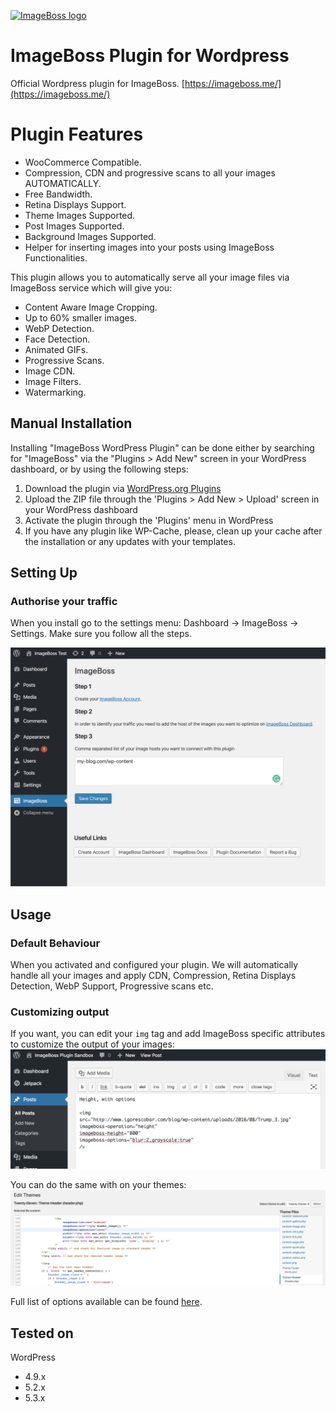 [![ImageBoss logo](https://img.imageboss.me/width/180/https://imageboss.me/emails/logo-2@2x.png)](https://imageboss.me)

# ImageBoss Plugin for Wordpress

Official Wordpress plugin for ImageBoss.
[https://imageboss.me/](https://imageboss.me/)

# Plugin Features
* WooCommerce Compatible.
* Compression, CDN and progressive scans to all your images AUTOMATICALLY.
* Free Bandwidth.
* Retina Displays Support.
* Theme Images Supported.
* Post Images Supported.
* Background Images Supported.
* Helper for inserting images into your posts using ImageBoss Functionalities.

This plugin allows you to automatically serve all your image files via ImageBoss service which will give you:
* Content Aware Image Cropping.
* Up to 60% smaller images.
* WebP Detection.
* Face Detection.
* Animated GIFs.
* Progressive Scans.
* Image CDN.
* Image Filters.
* Watermarking.

## Manual Installation
Installing "ImageBoss WordPress Plugin" can be done either by searching for "ImageBoss" via the "Plugins > Add New" screen in your WordPress dashboard, or by using the following steps:

1. Download the plugin via [WordPress.org Plugins](https://wordpress.org/plugins/imageboss)
2. Upload the ZIP file through the 'Plugins > Add New > Upload' screen in your WordPress dashboard
3. Activate the plugin through the 'Plugins' menu in WordPress
4. If you have any plugin like WP-Cache, please, clean up your cache after the installation or any updates with your templates.

## Setting Up

### Authorise your traffic
When you install go to the settings menu: Dashboard -> ImageBoss -> Settings. Make sure you follow all the steps.

[![Settings](./assets/screenshot-1.png)](https://imageboss.me)

## Usage

### Default Behaviour
When you activated and configured your plugin. We will automatically handle all your images and apply CDN, Compression, Retina Displays Detection, WebP Support, Progressive scans etc.

### Customizing output
If you want, you can edit your `img` tag and add ImageBoss specific attributes to customize the output of your images:
[![Customizing Image Output](./assets/screenshot-2.png)](https://imageboss.me)

You can do the same with on your themes:
[![Customizing Image Output](./assets/screenshot-3.png)](https://imageboss.me)

Full list of options available can be found <a href="https://github.com/imageboss/imageboss-web#usage">here</a>.

## Tested on
WordPress
  - 4.9.x
  - 5.2.x
  - 5.3.x
